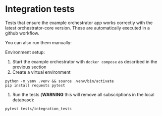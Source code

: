 # Integration tests

Tests that ensure the example orchestrator app works correctly with the latest orchestrator-core version. These are automatically executed in a github workflow.

You can also run them manually:

Environment setup:

1. Start the example orchestrator with `docker compose` as described in the previous section
2. Create a virtual environment
```
python -m venv .venv && source .venv/bin/activate
pip install requests pytest
```
1. Run the tests (**WARNING** this will remove all subscriptions in the local database):
```
pytest tests/integration_tests
```
